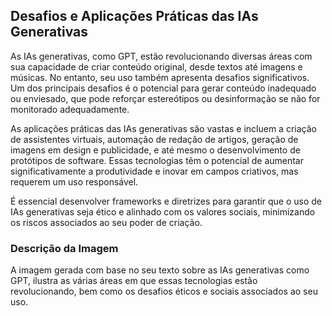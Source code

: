 ## Desafios e Aplicações Práticas das IAs Generativas
As IAs generativas, como GPT, estão revolucionando diversas áreas com sua capacidade de criar conteúdo original, desde textos até imagens e músicas. No entanto, seu uso também apresenta desafios significativos. Um dos principais desafios é o potencial para gerar conteúdo inadequado ou enviesado, que pode reforçar estereótipos ou desinformação se não for monitorado adequadamente.

As aplicações práticas das IAs generativas são vastas e incluem a criação de assistentes virtuais, automação de redação de artigos, geração de imagens em design e publicidade, e até mesmo o desenvolvimento de protótipos de software. Essas tecnologias têm o potencial de aumentar significativamente a produtividade e inovar em campos criativos, mas requerem um uso responsável.

É essencial desenvolver frameworks e diretrizes para garantir que o uso de IAs generativas seja ético e alinhado com os valores sociais, minimizando os riscos associados ao seu poder de criação.

### Descrição da Imagem
A imagem gerada com base no seu texto sobre as IAs generativas como GPT, ilustra as várias áreas em que essas tecnologias estão revolucionando, bem como os desafios éticos e sociais associados ao seu uso.
